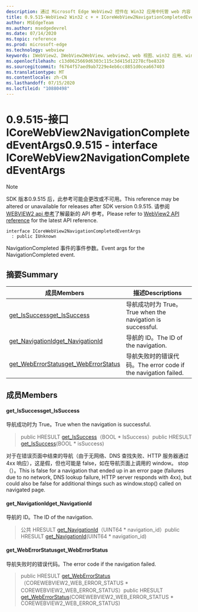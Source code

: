 ```yaml
---
description: 通过 Microsoft Edge WebView2 控件在 Win32 应用中托管 web 内容
title: 0.9.515-WebView2 Win32 c + + ICoreWebView2NavigationCompletedEventArgs
author: MSEdgeTeam
ms.author: msedgedevrel
ms.date: 07/14/2020
ms.topic: reference
ms.prod: microsoft-edge
ms.technology: webview
keywords: IWebView2、IWebView2WebView、webview2、web 视图、win32 应用、win32、edge、ICoreWebView2、ICoreWebView2Controller、浏览器控件、边缘 html
ms.openlocfilehash: c13d0625669d6303c115c3d415d12278cfbe8320
ms.sourcegitcommit: f6764f57aed9ab7229e4eb6cc8851d0cea667403
ms.translationtype: MT
ms.contentlocale: zh-CN
ms.lasthandoff: 07/15/2020
ms.locfileid: "10880498"
---
```

# <span data-ttu-id="17a9d-104">0.9.515-接口 ICoreWebView2NavigationCompletedEventArgs</span><span class="sxs-lookup"><span data-stu-id="17a9d-104">0.9.515 - interface ICoreWebView2NavigationCompletedEventArgs</span></span> 

> [!NOTE]
> <span data-ttu-id="17a9d-105">SDK 版本0.9.515 后，此参考可能会更改或不可用。</span><span class="sxs-lookup"><span data-stu-id="17a9d-105">This reference may be altered or unavailable for releases after SDK version 0.9.515.</span></span> <span data-ttu-id="17a9d-106">请参阅[WEBVIEW2 api 参考](../../../webview2-api-reference.md)了解最新的 API 参考。</span><span class="sxs-lookup"><span data-stu-id="17a9d-106">Please refer to [WebView2 API reference](../../../webview2-api-reference.md) for the latest API reference.</span></span>

```
interface ICoreWebView2NavigationCompletedEventArgs
  : public IUnknown
```

<span data-ttu-id="17a9d-107">NavigationCompleted 事件的事件参数。</span><span class="sxs-lookup"><span data-stu-id="17a9d-107">Event args for the NavigationCompleted event.</span></span>

## <span data-ttu-id="17a9d-108">摘要</span><span class="sxs-lookup"><span data-stu-id="17a9d-108">Summary</span></span>

 <span data-ttu-id="17a9d-109">成员</span><span class="sxs-lookup"><span data-stu-id="17a9d-109">Members</span></span>                        | <span data-ttu-id="17a9d-110">描述</span><span class="sxs-lookup"><span data-stu-id="17a9d-110">Descriptions</span></span>
--------------------------------|---------------------------------------------
[<span data-ttu-id="17a9d-111">get_IsSuccess</span><span class="sxs-lookup"><span data-stu-id="17a9d-111">get_IsSuccess</span></span>](#get_issuccess) | <span data-ttu-id="17a9d-112">导航成功时为 True。</span><span class="sxs-lookup"><span data-stu-id="17a9d-112">True when the navigation is successful.</span></span>
[<span data-ttu-id="17a9d-113">get_NavigationId</span><span class="sxs-lookup"><span data-stu-id="17a9d-113">get_NavigationId</span></span>](#get_navigationid) | <span data-ttu-id="17a9d-114">导航的 ID。</span><span class="sxs-lookup"><span data-stu-id="17a9d-114">The ID of the navigation.</span></span>
[<span data-ttu-id="17a9d-115">get_WebErrorStatus</span><span class="sxs-lookup"><span data-stu-id="17a9d-115">get_WebErrorStatus</span></span>](#get_weberrorstatus) | <span data-ttu-id="17a9d-116">导航失败时的错误代码。</span><span class="sxs-lookup"><span data-stu-id="17a9d-116">The error code if the navigation failed.</span></span>

## <span data-ttu-id="17a9d-117">成员</span><span class="sxs-lookup"><span data-stu-id="17a9d-117">Members</span></span>

#### <span data-ttu-id="17a9d-118">get_IsSuccess</span><span class="sxs-lookup"><span data-stu-id="17a9d-118">get_IsSuccess</span></span> 

<span data-ttu-id="17a9d-119">导航成功时为 True。</span><span class="sxs-lookup"><span data-stu-id="17a9d-119">True when the navigation is successful.</span></span>

> <span data-ttu-id="17a9d-120">public HRESULT [get_IsSuccess](#get_issuccess)（BOOL \* IsSuccess）</span><span class="sxs-lookup"><span data-stu-id="17a9d-120">public HRESULT [get_IsSuccess](#get_issuccess)(BOOL \* isSuccess)</span></span>

<span data-ttu-id="17a9d-121">对于在错误页面中结束的导航（由于无网络、DNS 查找失败、HTTP 服务器通过4xx 响应），这是假，但也可能是 false，如在导航页面上调用的 window。 stop （）。</span><span class="sxs-lookup"><span data-stu-id="17a9d-121">This is false for a navigation that ended up in an error page (failures due to no network, DNS lookup failure, HTTP server responds with 4xx), but could also be false for additional things such as window.stop() called on navigated page.</span></span>

#### <span data-ttu-id="17a9d-122">get_NavigationId</span><span class="sxs-lookup"><span data-stu-id="17a9d-122">get_NavigationId</span></span> 

<span data-ttu-id="17a9d-123">导航的 ID。</span><span class="sxs-lookup"><span data-stu-id="17a9d-123">The ID of the navigation.</span></span>

> <span data-ttu-id="17a9d-124">公共 HRESULT [get_NavigationId](#get_navigationid)（UINT64 \* navigation_id）</span><span class="sxs-lookup"><span data-stu-id="17a9d-124">public HRESULT [get_NavigationId](#get_navigationid)(UINT64 \* navigation_id)</span></span>

#### <span data-ttu-id="17a9d-125">get_WebErrorStatus</span><span class="sxs-lookup"><span data-stu-id="17a9d-125">get_WebErrorStatus</span></span> 

<span data-ttu-id="17a9d-126">导航失败时的错误代码。</span><span class="sxs-lookup"><span data-stu-id="17a9d-126">The error code if the navigation failed.</span></span>

> <span data-ttu-id="17a9d-127">public HRESULT [get_WebErrorStatus](#get_weberrorstatus)（COREWEBVIEW2_WEB_ERROR_STATUS \* COREWEBVIEW2_WEB_ERROR_STATUS）</span><span class="sxs-lookup"><span data-stu-id="17a9d-127">public HRESULT [get_WebErrorStatus](#get_weberrorstatus)(COREWEBVIEW2_WEB_ERROR_STATUS \* COREWEBVIEW2_WEB_ERROR_STATUS)</span></span>

